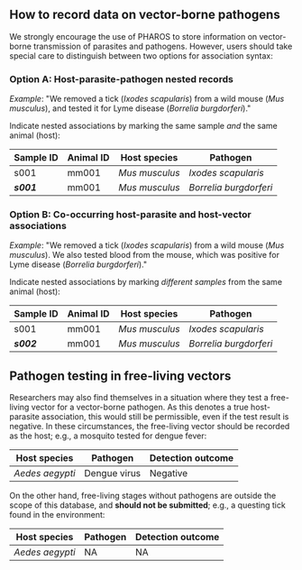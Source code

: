 
## How to record data on vector-borne pathogens

We strongly encourage the use of PHAROS to store information on vector-borne transmission of parasites and pathogens. However, users should take special care to distinguish between two options for association syntax:

### Option A: Host-parasite-pathogen nested records

_Example_: "We removed a tick (_Ixodes scapularis_) from a wild mouse (_Mus musculus_), and tested it for Lyme disease (_Borrelia burgdorferi_)."

Indicate nested associations by marking the same sample _and_ the same animal (host):

| Sample ID | Animal ID | Host species | Pathogen | 
| --- | --- | --- | --- | 
|s001 | mm001 | _Mus musculus_ | _Ixodes scapularis_ | 
|_**s001**_ | mm001 | _Mus musculus_ | _Borrelia burgdorferi_ | 

### Option B: Co-occurring host-parasite and host-vector associations

_Example_: "We removed a tick (_Ixodes scapularis_) from a wild mouse (_Mus musculus_). We also tested blood from the mouse, which was positive for Lyme disease (_Borrelia burgdorferi_)."

Indicate nested associations by marking _different samples_ from the same animal (host):

| Sample ID | Animal ID | Host species | Pathogen | 
| --- | --- | --- | --- | 
|s001 | mm001 | _Mus musculus_ | _Ixodes scapularis_ | 
|_**s002**_ | mm001 | _Mus musculus_ | _Borrelia burgdorferi_ | 


## Pathogen testing in free-living vectors

Researchers may also find themselves in a situation where they test a free-living vector for a vector-borne pathogen. As this denotes a true host-parasite association, this would still be permissible, even if the test result is negative. In these circumstances, the free-living vector should be recorded as the host; e.g., a mosquito tested for dengue fever:

| Host species | Pathogen | Detection outcome | 
| --- | --- | --- |
| _Aedes aegypti_ | Dengue virus | Negative | 

On the other hand, free-living stages without pathogens are outside the scope of this database, and **should not be submitted**; e.g., a questing tick found in the environment:


| Host species | Pathogen | Detection outcome | 
| --- | --- | --- |
| _Aedes aegypti_ | NA | NA | 
